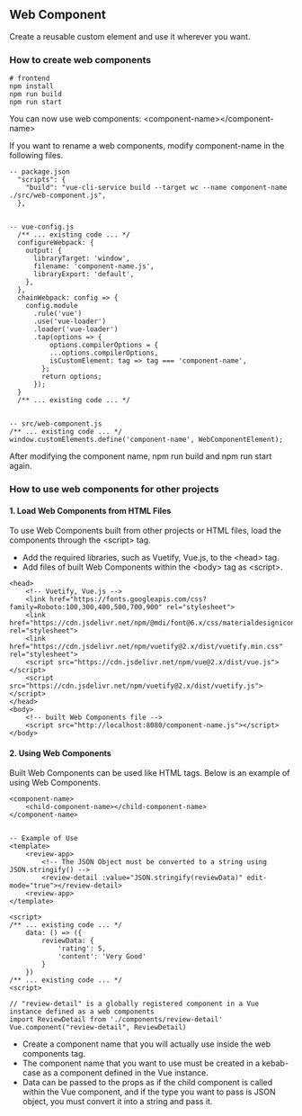## Web Component
Create a reusable custom element and use it wherever you want.

### How to create web components
```
# frontend
npm install
npm run build
npm run start
```
You can now use web components: &lt;component-name&gt;&lt;/component-name&gt;

If you want to rename a web components, modify component-name in the following files.
```
-- package.json
  "scripts": {
    "build": "vue-cli-service build --target wc --name component-name ./src/web-component.js",
  },


-- vue-config.js
  /** ... existing code ... */
  configureWebpack: {
    output: {
      libraryTarget: 'window',
      filename: 'component-name.js',
      libraryExport: 'default',
    },
  },
  chainWebpack: config => {
    config.module
      .rule('vue')
      .use('vue-loader')
      .loader('vue-loader')
      .tap(options => {
          options.compilerOptions = {
          ...options.compilerOptions,
          isCustomElement: tag => tag === 'component-name',
        };
        return options;
      });
  }
  /** ... existing code ... */


-- src/web-component.js
/** ... existing code ... */
window.customElements.define('component-name', WebComponentElement);
```

After modifying the component name, npm run build and npm run start again.


### How to use web components for other projects

#### 1. Load Web Components from HTML Files
To use Web Components built from other projects or HTML files, load the components through the &lt;script&gt; tag.

- Add the required libraries, such as Vuetify, Vue.js, to the &lt;head&gt; tag.
- Add files of built Web Components within the &lt;body&gt; tag as &lt;script&gt;.

```
<head>
    <!-- Vuetify, Vue.js -->
    <link href="https://fonts.googleapis.com/css?family=Roboto:100,300,400,500,700,900" rel="stylesheet">
    <link href="https://cdn.jsdelivr.net/npm/@mdi/font@6.x/css/materialdesignicons.min.css" rel="stylesheet">
    <link href="https://cdn.jsdelivr.net/npm/vuetify@2.x/dist/vuetify.min.css" rel="stylesheet">
    <script src="https://cdn.jsdelivr.net/npm/vue@2.x/dist/vue.js"></script>
    <script src="https://cdn.jsdelivr.net/npm/vuetify@2.x/dist/vuetify.js"></script>
</head>
<body>
    <!-- built Web Components file -->
    <script src="http://localhost:8080/component-name.js"></script>
</body>
```

#### 2. Using Web Components

Built Web Components can be used like HTML tags. Below is an example of using Web Components.

```
<component-name>
    <child-component-name></child-component-name>
</component-name>


-- Example of Use
<template>
    <review-app>
        <!-- The JSON Object must be converted to a string using JSON.stringify() -->
        <review-detail :value="JSON.stringify(reviewData)" edit-mode="true"></review-detail>
    <review-app>
</template>

<script>
/** ... existing code ... */
    data: () => ({
        reviewData: {
            'rating': 5,
            'content': 'Very Good'
        }
    })
/** ... existing code ... */
<script>

// "review-detail" is a globally registered component in a Vue instance defined as a web components
import ReviewDetail from './components/review-detail'
Vue.component("review-detail", ReviewDetail)
```

- Create a component name that you will actually use inside the web components tag.
- The component name that you want to use must be created in a kebab-case as a component defined in the Vue instance.
- Data can be passed to the props as if the child component is called within the Vue component, and if the type you want to pass is JSON object, you must convert it into a string and pass it.

